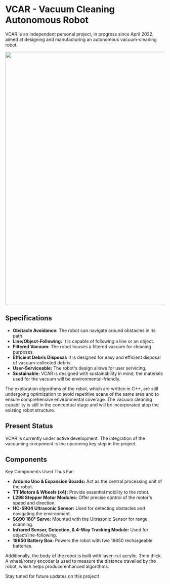 # VCAR - Vacuum Cleaning Autonomous Robot

VCAR is an independent personal project, in progress since April 2022, aimed at designing and manufacturing an autonomous vacuum-cleaning robot.

<img src="https://github.com/mafazsyed/VCAR-Algorithms/assets/120568449/d93e681b-dd87-42d7-aea5-2a57d83b800d" width="800">

## Specifications

- **Obstacle Avoidance:** The robot can navigate around obstacles in its path.
- **Line/Object-Following:** It is capable of following a line or an object.
- **Filtered Vacuum:** The robot houses a filtered vacuum for cleaning purposes.
- **Efficient Debris Disposal:** It is designed for easy and efficient disposal of vacuum-collected debris.
- **User-Serviceable:** The robot's design allows for user servicing.
- **Sustainable:** VCAR is designed with sustainability in mind; the materials used for the vacuum will be environmental-friendly.

The exploration algorithms of the robot, which are written in C++, are still undergoing optimization to avoid repetitive scans of the same area and to ensure comprehensive environmental coverage. The vacuum cleaning capability is still in the conceptual stage and will be incorporated atop the existing robot structure. 

## Present Status

VCAR is currently under active development. The integration of the vacuuming component is the upcoming key step in the project.

## Components

Key Components Used Thus Far:

- **Arduino Uno & Expansion Boards:** Act as the central processing unit of the robot.
- **TT Motors & Wheels (x4):** Provide essential mobility to the robot.
- **L298 Stepper Motor Modules:** Offer precise control of the motor's speed and direction.
- **HC-SR04 Ultrasonic Sensor:** Used for detecting obstacles and navigating the environment.
- **SG90 180° Servo:** Mounted with the Ultrasonic Sensor for range scanning.
- **Infrared Sensor, Detection, & 4-Way Tracking Module:** Used for object/line-following.
- **18650 Battery Box:** Powers the robot with two 18650 rechargeable batteries.

Additionally, the body of the robot is built with laser-cut acrylic, 3mm thick. A wheel/rotary encoder is used to measure the distance travelled by the robot, which helps produce enhanced algorithms.

Stay tuned for future updates on this project!

